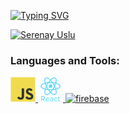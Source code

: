 [![Typing SVG](https://readme-typing-svg.herokuapp.com?lines=Hi++%F0%9F%A4%97+I+am+Serenay+USLU)](https://git.io/typing-svg)


[![Serenay Uslu](https://github-readme-stats.vercel.app/api?username=serenayuslu&theme=blue-green)](https://github.com/serenayuslu/github-readme-stats)

<h3 align="left">Languages and Tools:</h3>

 <p align="left"><a href="https://developer.mozilla.org/en-US/docs/Web/JavaScript" target="_blank" rel="noreferrer"> <img src="https://raw.githubusercontent.com/devicons/devicon/master/icons/javascript/javascript-original.svg" alt="javascript" width="40" height="40"/> </a>
 <a href="https://reactjs.org/" target="_blank" rel="noreferrer"> <img src="https://raw.githubusercontent.com/devicons/devicon/master/icons/react/react-original-wordmark.svg" alt="react" width="40" height="40"/> </a> <a href="https://firebase.google.com/" target="_blank" rel="noreferrer"> <img src="https://www.vectorlogo.zone/logos/firebase/firebase-icon.svg" alt="firebase" width="40" height="40"/> </a>
 </p>


